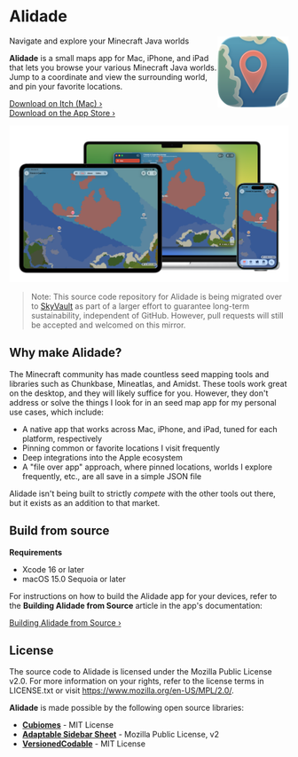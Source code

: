 # Alidade

<img align="right" src="./MCMaps/Resources/Alidade.docc/Resources/AppIcon@2x.png" alt="Alidade icon" width=128 />

Navigate and explore your Minecraft Java worlds

**Alidade** is a small maps app for Mac, iPhone, and iPad that lets you
browse your various Minecraft Java worlds. Jump to a coordinate and view
the surrounding world, and pin your favorite locations.

[Download on Itch (Mac) &rsaquo;](https://marquiskurt.itch.io/alidade)  
[Download on the App Store &rsaquo;](https://apps.apple.com/us/app/alidade/id6741483898)

![Alidade running on multiple devices](.readme/devices.png)

> Note: This source code repository for Alidade is being migrated over to
> [SkyVault](https://source.marquiskurt.net/AlidadeMC/alidade) as part of
> a larger effort to guarantee long-term sustainability, independent of
> GitHub. However, pull requests will still be accepted and welcomed on
> this mirror.

## Why make Alidade?

The Minecraft community has made countless seed mapping tools and
libraries such as Chunkbase, Mineatlas, and Amidst. These tools work
great on the desktop, and they will likely suffice for you. However, they
don't address or solve the things I look for in an seed map app for my
personal use cases, which include:

- A native app that works across Mac, iPhone, and iPad, tuned for each
  platform, respectively
- Pinning common or favorite locations I visit frequently
- Deep integrations into the Apple ecosystem
- A "file over app" approach, where pinned locations, worlds I explore
  frequently, etc., are all save in a simple JSON file
  
Alidade isn't being built to strictly _compete_ with the other tools
out there, but it exists as an addition to that market.


## Build from source

**Requirements**  
- Xcode 16 or later
- macOS 15.0 Sequoia or later

For instructions on how to build the Alidade app for your devices, refer
to the **Building Alidade from Source** article in the app's
documentation:

[Building Alidade from Source &rsaquo;](https://docs.alidade.dev/documentation/alidade/building)

## License

The source code to Alidade is licensed under the Mozilla Public License
v2.0. For more information on your rights, refer to the license terms in
LICENSE.txt or visit https://www.mozilla.org/en-US/MPL/2.0/.

**Alidade** is made possible by the following open source libraries:

- [**Cubiomes**](https://github.com/Cubitect/cubiomes) - MIT License
- [**Adaptable Sidebar Sheet**](https://github.com/AlidadeMC/adaptablesidebarsheetview) - Mozilla Public License, v2
- [**VersionedCodable**](https://github.com/jrothwell/VersionedCodable) - MIT License
